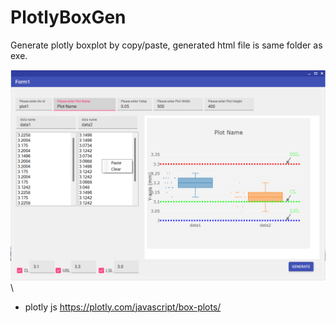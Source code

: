 # PlotlyBoxGen
 Generate plotly boxplot by copy/paste, generated html file is same folder as exe.

 ![UI](https://github.com/coolzoom/PlotlyBoxGen/blob/master/image.png)\

 - plotly js https://plotly.com/javascript/box-plots/
